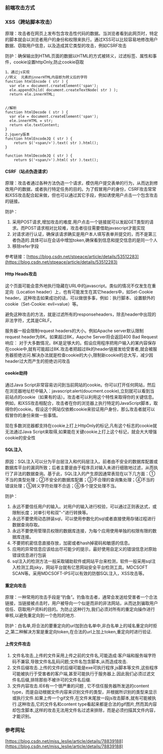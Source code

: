 ### 前端攻击方式
### XSS（跨站脚本攻击）
原理：攻击者在网页上发布包含攻击性代码的数据。当浏览者看到此网页时，特定的脚本就会以浏览者用户的身份和权限来执行。通过XSS可以比较容易地修改用户数据、窃取用户信息，以及造成其它类型的攻击，例如CSRF攻击

防护：确保输出到HTML页面的数据以HTML的方式被转义，过滤标签、属性和事件，cookie设置httpOnly,防止cookie窃取
```
1、通过js实现
//转义  元素的innerHTML内容即为转义后的字符
function htmlEncode ( str ) {
  var ele = document.createElement('span');
  ele.appendChild( document.createTextNode( str ) );
  return ele.innerHTML;


//解析 
function htmlDecode ( str ) {
  var ele = document.createElement('span');
  ele.innerHTML = str;
  return ele.textContent;
}
2.jquery版本
function htmlEncodeJQ ( str ) {
    return $('<span/>').text( str ).html();
}
 
function htmlDecodeJQ ( str ) {
    return $('<span/>').html( str ).text();

```

#### CSRF（站点伪造请求）
原理：攻击者通过各种方法伪造一个请求，模仿用户提交表单的行为，从而达到修改用户的数据，或者执行特定任务的目的。为了假冒用户的身份，CSRF攻击常常和XSS攻击配合起来做，但也可以通过其它手段，例如诱使用户点击一个包含攻击的链接。

防护：
1. 采用POST请求,增加攻击的难度.用户点击一个链接就可以发起GET类型的请求。而POST请求相对比较难，攻击者往往需要借助javascript才能实现
2. 对请求进行认证，确保该请求确实是用户本人填写表单并提交的，而不是第三者伪造的.具体可以在会话中增加token,确保看到信息和提交信息的是同一个人
3. 移除refer字段

参考链接：[https://blog.csdn.net/stpeace/article/details/53512283](https://blog.csdn.net/stpeace/article/details/53512283)

#### Http Heads攻击
这个页面可能会意外地执行隐藏在URL中的javascript。类似的情况不仅发生在重定向（Location header）上，也有可能发生在其它headers中，如Set-Cookie header。这种攻击如果成功的话，可以做很多事，例如：执行脚本、设置额外的cookie（<CRLF>Set-Cookie: evil=value）等。

避免这种攻击的方法，就是过滤所有的responseheaders，除去header中出现的非法字符，尤其是CRLF。

服务器一般会限制request headers的大小。例如Apache server默认限制request header为8K。如果超过8K，Aapche Server将会返回400 Bad Request响应：
对于大多数情况，8K是足够大的。假设应用程序把用户输入的某内容保存在cookie中,就有可能超过8K.攻击者把超过8k的header链接发给受害者,就会被服务器拒绝访问.解决办法就是检查cookie的大小,限制新cookie的总大写，减少因header过大而产生的拒绝访问攻击

#### cookie劫持
 通过Java Script非常容易访问到当前网站的cookie。你可以打开任何网站，然后在浏览器地址栏中输入：javascript:alert(doucment.cookie),立刻就可以看到当前站点的cookie（如果有的话）。攻击者可以利用这个特性来取得你的关键信息。例如，和XSS攻击相配合，攻击者在你的浏览器上执行特定的JavaScript脚本，取得你的cookie。假设这个网站仅依赖cookie来验证用户身份，那么攻击者就可以假冒你的身份来做一些事情。
 
现在多数浏览器都支持在cookie上打上HttpOnly的标记,凡有这个标志的cookie就无法通过Java Script来取得,如果能在关键cookie上打上这个标记，就会大大增强cookie的安全性

#### SQL注入
原因：SQL注入可以分为平台层注入和代码层注入。前者由不安全的数据库配置或数据库平台的漏洞所致；后者主要是由于程序员对输入未进行细致地过滤，从而执行了非法的数据查询。基于此，SQL注入的产生原因通常表现在以下几方面：①不当的类型处理；②不安全的数据库配置；③不合理的查询集处理；④不当的错误处理；⑤转义字符处理不合适；⑥多个提交处理不当。

防护：
1. 永远不要信任用户的输入。对用户的输入进行校验，可以通过正则表达式，或限制长度；对单引号和双"-"进行转换等。
2. 永远不要使用动态拼装sql，可以使用参数化的sql或者直接使用存储过程进行数据查询存取。
3. 永远不要使用管理员权限的数据库连接，为每个应用使用单独的权限有限的数据库连接。
4. 不要把机密信息直接存放，加密或者hash掉密码和敏感的信息。
5. 应用的异常信息应该给出尽可能少的提示，最好使用自定义的错误信息对原始错误信息进行包装
6. sql注入的检测方法一般采取辅助软件或网站平台来检测，软件一般采用sql注入检测工具jsky，网站平台就有亿思网站安全平台检测工具。MDCSOFT SCAN等。采用MDCSOFT-IPS可以有效的防御SQL注入，XSS攻击等。

#### 重定向攻击
原理：一种常用的攻击手段是“钓鱼”。钓鱼攻击者，通常会发送给受害者一个合法链接，当链接被点击时，用户被导向一个似是而非的非法网站，从而达到骗取用户信任、窃取用户资料的目的。为防止这种行为,我们必须对所有的重定向操作进行审核,以避免重定向到一个危险的地方.

防护：白名单,将合法的要重定向的url加到白名单中,非白名单上的域名重定向时拒之,第二种解决方案是重定向token,在合法的url上加上token,重定向时进行验证.

#### 上传文件攻击
1. 文件名攻击,上传的文件采用上传之前的文件名,可能造成:客户端和服务端字符码不兼容,导致文件名乱码问题;文件名包含脚本,从而造成攻击.
2. 文件后缀攻击.上传的文件的后缀可能是exe可执行程序,js脚本等文件,这些程序可能被执行于受害者的客户端,甚至可能执行于服务器上.因此我们必须过滤文件名后缀,排除那些不被许可的文件名后缀.
3. 文件内容攻击.IE6有一个很严重的问题 , 它不信任服务器所发送的content type，而是自动根据文件内容来识别文件的类型，并根据所识别的类型来显示或执行文件.如果上传一个gif文件,在文件末尾放一段js攻击脚本,就有可能被执行.这种攻击,它的文件名和content type看起来都是合法的gif图片,然而其内容却包含脚本,这样的攻击无法用文件名过滤来排除，而是必须扫描其文件内容，才能识别。


### 参考网址
[https://blog.csdn.net/miss_leslie/article/details/78839188](https://blog.csdn.net/miss_leslie/article/details/78839188)